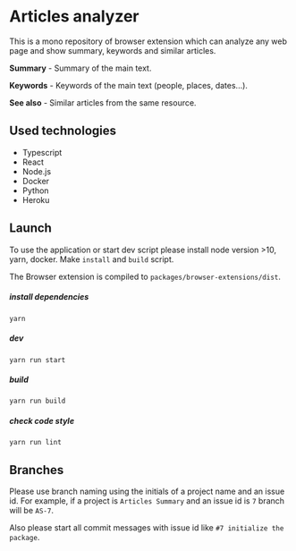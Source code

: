 # Articles analyzer
This is a mono repository of browser extension which can analyze any web page and show summary, keywords and similar articles.
 
**Summary** - Summary of the main text.

**Keywords** - Keywords of the main text (people, places, dates...).

**See also** - Similar articles from the same resource.

## Used technologies
 - Typescript
 - React
 - Node.js
 - Docker
 - Python
 - Heroku

## Launch
To use the application or start dev script please install node version >10, yarn, docker. Make `install` and `build` script.

The Browser extension is compiled to `packages/browser-extensions/dist`.
##### install dependencies
`yarn`
##### dev
`yarn run start`
##### build
`yarn run build`
##### check code style
`yarn run lint`

## Branches
Please use branch naming using the initials of a project name and an issue id. For example, if a project is `Articles Summary` and an issue id is `7` branch will be `AS-7`. 

Also please start all commit messages with issue id like `#7 initialize the package`.
